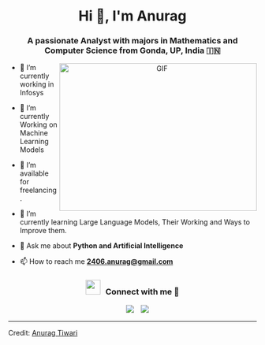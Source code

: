 
<h1 align="center">Hi 👋, I'm Anurag</h1>
<h3 align="center">A passionate Analyst with majors in Mathematics and Computer Science from Gonda, UP, India &#127470;&#127475</h3>




<a target="_blank" align="center">
  <img align="right" top="500" height="300" width="400" alt="GIF" src="https://media.giphy.com/media/SWoSkN6DxTszqIKEqv/giphy.gif">
</a>

- 🔭 I’m currently working in Infosys

- 🌱 I’m currently Working on Machine Learning Models

- 🤝 I’m available for freelancing.

- 🌱 I’m currently learning Large Language Models, Their Working and Ways to Improve them.

- 💬 Ask me about **Python and Artificial Intelligence**

- 📫 How to reach me **2406.anurag@gmail.com**

<h3 align="center" > <img src="https://media.giphy.com/media/iY8CRBdQXODJSCERIr/giphy.gif" width="30" height="30" style="margin-right: 10px;">Connect with me 🤝 </h3>

<p align="center">

 <div align="center"  class="icons-social" style="margin-left: 10px;">
        <a style="margin-left: 10px;"  target="_blank" href="https://www.linkedin.com/in/anurag-tiwari-177816346/">
			<img src="https://img.icons8.com/doodle/40/000000/linkedin--v2.png"></a>
        <a style="margin-left: 10px;" target="_blank" href="https://github.com/anurag-dev-2406">
		<img src="https://img.icons8.com/doodle/40/000000/github--v1.png"></a>
      </div>

</p>

---

Credit: [Anurag Tiwari](https://github.com/anurag-dev-2406)
